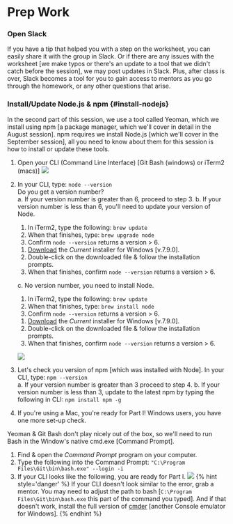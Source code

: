 # Prep Work

### Open Slack

If you have a tip that helped you with a step on the worksheet, you can easily share it with the group in Slack. Or if there are any issues with the worksheet [we make typos or there's an update to a tool that we didn't catch before the session], we may post updates in Slack. Plus, after class is over, Slack becomes a tool for you to gain access to mentors as you go through the homework, or any other questions that arise.

### Install/Update Node.js & npm {#install-nodejs}

In the second part of this session, we use a tool called Yeoman, which we install using npm [a package manager, which we'll cover in detail in the August session]. npm requires we install Node.js [which we'll cover in the September session], all you need to know about them for this session is how to install or update these tools.

1.  Open your CLI (Command Line Interface) [Git Bash (windows) or iTerm2 (macs)]
![](../images/3.png)

2.  In your CLI, type: ``node --version``  
    Do you get a version number?  
    a. If your version number is greater than 6, proceed to step 3.
    b. If your version number is less than 6, you'll need to update your version of Node.
    <!--sec data-title="Mac" data-id="sectionUpdateMac" data-show=true data-collapse=true ces-->
    1. In iTerm2, type the following: ``brew update``
    2. When that finishes, type: ``brew upgrade node``
    3. Confirm ``node --version`` returns a version > 6.
    <!--endsec-->
    <!--sec data-title="Windows" data-id="sectionUpdateWindows" data-show=true data-collapse=true ces-->
    1. [Download](https://nodejs.org/en/) the _Current_ installer for Windows [v.7.9.0].
    2. Double-click on the downloaded file & follow the installation prompts.
    3. When that finishes, confirm ``node --version`` returns a version > 6.
    <!--endsec-->
    c. No version number, you need to install Node.
    <!--sec data-title="Mac" data-id="section-install-mac" data-show=true data-collapse=true ces-->
    1. In iTerm2, type the following: ``brew update``
    2. When that finishes, type: ``brew install node``
    3. Confirm ``node --version`` returns a version > 6.
    <!--endsec-->
    <!--sec data-title="Windows" data-id="section-install-windows" data-show=true data-collapse=true ces-->
    1. [Download](https://nodejs.org/en/) the _Current_ installer for Windows [v.7.9.0].
    2. Double-click on the downloaded file & follow the installation prompts.
    3. When that finishes, confirm ``node --version`` returns a version > 6.
    <!--endsec-->  
    [![](../images/4.png)](http://nodejs.org )

3. Let's check you version of npm [which was installed with Node].
   In your CLI, type: ``npm --version``  
   a. If your version number is greater than 3 proceed to step 4.
   b. If your version number is less than 3, update to the latest npm by typing the following in CLI: ``npm install npm -g``

4. If you're using a Mac, you're ready for Part I! Windows users, you have one more set-up check.

<!--sec data-title="Windows" data-id="section1" data-show=true data-collapse=true ces-->
Yeoman & Git Bash don't play nicely out of the box, so we'll need to run Bash in the Window's native cmd.exe [Command Prompt].
1. Find & open the _Command Prompt_ program on your computer.
2. Type the following into the Command Prompt: ``"C:\Program Files\Git\bin\bash.exe" --login -i``
3. If your CLI looks like the following, you are ready for Part I.
![](../images/windows-cmd-bash.png)
{% hint style='danger' %}
If your CLI doesn't look similar to the error, grab a mentor. You may need to adjust the path to bash [``C:\Program Files\Git\bin\bash.exe`` this part of the command you typed]. And if that doesn't work, install the full version of [cmder](http://cmder.net/) [another Console emulator for Windows].
{% endhint %}
<!--endsec-->
